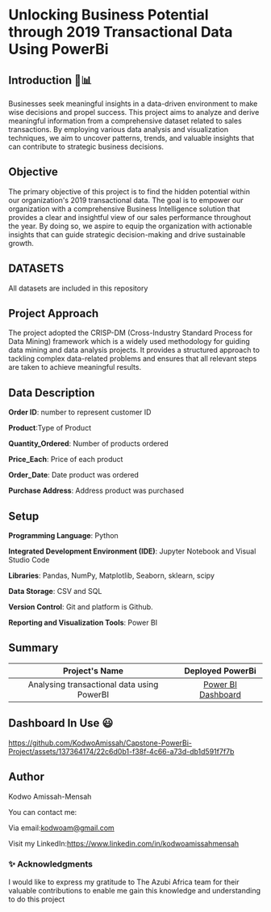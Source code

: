 # Unlocking Business Potential through 2019 Transactional Data Using PowerBi

## Introduction 🚀📊

Businesses seek meaningful insights in a data-driven environment to make wise decisions and propel success. This project aims to analyze and derive meaningful information from a comprehensive dataset related to sales transactions. By employing various data analysis and visualization techniques, we aim to uncover patterns, trends, and valuable insights that can contribute to strategic business decisions.

## Objective

The primary objective of this project is to find the hidden potential within our organization's 2019 transactional data. The goal is to empower our organization with a comprehensive Business Intelligence solution that provides a clear and insightful view of our sales performance throughout the year. By doing so, we aspire to equip the organization with actionable insights that can guide strategic decision-making and drive sustainable growth.

## DATASETS

All datasets are included in this repository

## Project Approach

The project adopted the CRISP-DM (Cross-Industry Standard Process for Data Mining) framework which is a widely used methodology for guiding data mining and data analysis projects. It provides a structured approach to tackling complex data-related problems and ensures that all relevant steps are taken to achieve meaningful results.

## Data Description

**Order ID**: number to represent customer ID

**Product**:Type of Product

**Quantity_Ordered**: Number of products ordered

**Price_Each**: Price of each product

**Order_Date**: Date product was ordered

**Purchase Address**: Address product was purchased

## Setup

**Programming Language**: Python

**Integrated Development Environment (IDE)**: Jupyter Notebook and Visual Studio Code

**Libraries**: Pandas, NumPy, Matplotlib, Seaborn, sklearn, scipy

**Data Storage**: CSV and SQL

**Version Control**: Git and platform is Github.

**Reporting and Visualization Tools**: Power BI

## Summary

 | Project's Name  | Deployed PowerBi |
|:--------------:|:--------------:|
|Analysing transactional data using PowerBI|   [Power BI Dashboard](https://app.powerbi.com/links/d7cMwWPKRm?ctid=4487b52f-f118-4830-b49d-3c298cb71075&pbi_source=linkShare)|

## Dashboard In Use 😃


https://github.com/KodwoAmissah/Capstone-PowerBi-Project/assets/137364174/22c6d0b1-f38f-4c66-a73d-db1d591f7f7b



## Author

Kodwo Amissah-Mensah

You can contact me:

Via email:<kodwoam@gmail.com>

Visit my LinkedIn:<https://www.linkedin.com/in/kodwoamissahmensah>

### ✨ Acknowledgments

I would like to express my gratitude to The Azubi Africa team for their valuable contributions to enable me gain this knowledge and understanding to do this project

